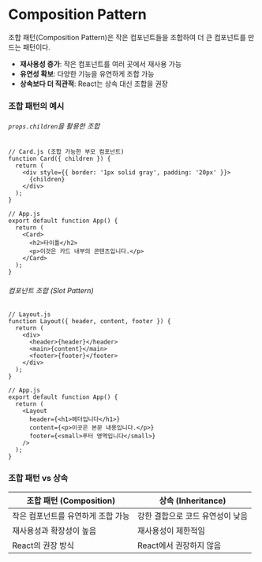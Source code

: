 # Composition Pattern
조합 패턴(Composition Pattern)은 작은 컴포넌트들을 조합하여 더 큰 컴포넌트를 만드는 패턴이다. 

- **재사용성 증가**: 작은 컴포넌트를 여러 곳에서 재사용 가능
- **유연성 확보**: 다양한 기능을 유연하게 조합 가능
- **상속보다 더 직관적**: React는 상속 대신 조합을 권장

### 조합 패턴의 예시

###### `props.children`을 활용한 조합
```tsx
// Card.js (조합 가능한 부모 컴포넌트)
function Card({ children }) {
  return (
    <div style={{ border: '1px solid gray', padding: '20px' }}>
      {children}
    </div>
  );
}

// App.js
export default function App() {
  return (
    <Card>
      <h2>타이틀</h2>
      <p>이것은 카드 내부의 콘텐츠입니다.</p>
    </Card>
  );
}
```

###### 컴포넌트 조합 (Slot Pattern)
```tsx
// Layout.js
function Layout({ header, content, footer }) {
  return (
    <div>
      <header>{header}</header>
      <main>{content}</main>
      <footer>{footer}</footer>
    </div>
  );
}

// App.js
export default function App() {
  return (
    <Layout
      header={<h1>헤더입니다</h1>}
      content={<p>이곳은 본문 내용입니다.</p>}
      footer={<small>푸터 영역입니다</small>}
    />
  );
}

```


### 조합 패턴 vs 상속

| **조합 패턴 (Composition)** | **상속 (Inheritance)** |
| ----------------------- | -------------------- |
| 작은 컴포넌트를 유연하게 조합 가능     | 강한 결합으로 코드 유연성이 낮음   |
| 재사용성과 확장성이 높음           | 재사용성이 제한적임           |
| React의 권장 방식            | React에서 권장하지 않음      |
